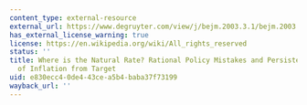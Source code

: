 ```yaml
---
content_type: external-resource
external_url: https://www.degruyter.com/view/j/bejm.2003.3.1/bejm.2003.3.1.1118/bejm.2003.3.1.1118.xml
has_external_license_warning: true
license: https://en.wikipedia.org/wiki/All_rights_reserved
status: ''
title: Where is the Natural Rate? Rational Policy Mistakes and Persistent Deviations
  of Inflation from Target
uid: e830ecc4-0de4-43ce-a5b4-baba37f73199
wayback_url: ''
---
```

